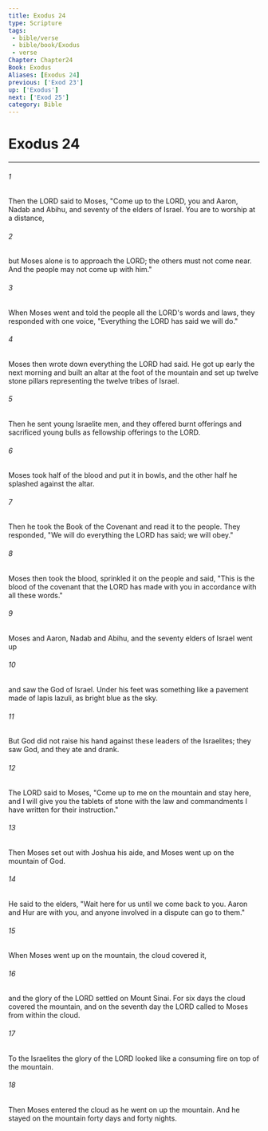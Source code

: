 ```yaml
---
title: Exodus 24
type: Scripture
tags:
 - bible/verse
 - bible/book/Exodus
 - verse
Chapter: Chapter24
Book: Exodus
Aliases: [Exodus 24]
previous: ['Exod 23']
up: ['Exodus']
next: ['Exod 25']
category: Bible
---
```

# Exodus 24

***


###### 1 
Then the LORD said to Moses, "Come up to the LORD, you and Aaron, Nadab and Abihu, and seventy of the elders of Israel. You are to worship at a distance, 

###### 2 
but Moses alone is to approach the LORD; the others must not come near. And the people may not come up with him." 

###### 3 
When Moses went and told the people all the LORD's words and laws, they responded with one voice, "Everything the LORD has said we will do." 

###### 4 
Moses then wrote down everything the LORD had said. He got up early the next morning and built an altar at the foot of the mountain and set up twelve stone pillars representing the twelve tribes of Israel. 

###### 5 
Then he sent young Israelite men, and they offered burnt offerings and sacrificed young bulls as fellowship offerings to the LORD. 

###### 6 
Moses took half of the blood and put it in bowls, and the other half he splashed against the altar. 

###### 7 
Then he took the Book of the Covenant and read it to the people. They responded, "We will do everything the LORD has said; we will obey." 

###### 8 
Moses then took the blood, sprinkled it on the people and said, "This is the blood of the covenant that the LORD has made with you in accordance with all these words." 

###### 9 
Moses and Aaron, Nadab and Abihu, and the seventy elders of Israel went up 

###### 10 
and saw the God of Israel. Under his feet was something like a pavement made of lapis lazuli, as bright blue as the sky. 

###### 11 
But God did not raise his hand against these leaders of the Israelites; they saw God, and they ate and drank. 

###### 12 
The LORD said to Moses, "Come up to me on the mountain and stay here, and I will give you the tablets of stone with the law and commandments I have written for their instruction." 

###### 13 
Then Moses set out with Joshua his aide, and Moses went up on the mountain of God. 

###### 14 
He said to the elders, "Wait here for us until we come back to you. Aaron and Hur are with you, and anyone involved in a dispute can go to them." 

###### 15 
When Moses went up on the mountain, the cloud covered it, 

###### 16 
and the glory of the LORD settled on Mount Sinai. For six days the cloud covered the mountain, and on the seventh day the LORD called to Moses from within the cloud. 

###### 17 
To the Israelites the glory of the LORD looked like a consuming fire on top of the mountain. 

###### 18 
Then Moses entered the cloud as he went on up the mountain. And he stayed on the mountain forty days and forty nights. 
